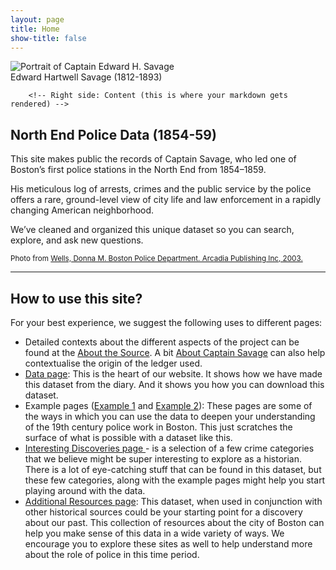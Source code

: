 ```yaml
---
layout: page
title: Home
show-title: false
---
```


<div class="person-container">
        <!-- Left side: Photo and caption -->
        <div class="person-photo-section">
            <img src="{{ site.baseurl }}/assets/img/Edward_Savage.png"
                 alt="Portrait of Captain Edward H. Savage" 
                 class="person-photo">
            <div class="photo-caption">
                Edward Hartwell Savage (1812-1893)
            </div>
        </div>

        <!-- Right side: Content (this is where your markdown gets rendered) -->
<div class="person-content">

  <h2> North End Police Data (1854-59)</h2>
  
<p>This site makes public the records of Captain Savage, who led one of Boston’s first police stations in the North End from 1854–1859.</p>

<p>His meticulous log of arrests, crimes and the public service by the police offers a rare, ground-level view of city life and law enforcement in a rapidly changing American neighborhood.</p>

<p>We’ve cleaned and organized this unique dataset so you can search, explore, and ask new questions.
</p>
<small> Photo from <a href="https://archive.org/details/bostonpolicedepa0000well/page/12/mode/2up"> Wells, Donna M. Boston Police Department. Arcadia Publishing Inc, 2003.</a></small>
</div>
</div>

---

## How to use this site?

For your best experience, we suggest the following uses to different pages:
- Detailed contexts about the different aspects of the project can be found at the [About the Source](/policedata/about_the_source). A bit [About Captain Savage](/policedata/about_captain_savage) can also help contextualise the origin of the ledger used. 
- [Data page](/policedata/data): This is the heart of our website. It shows how we have made this dataset from the diary. And it shows you how you can download this dataset. 
- Example pages ([Example 1](/policedata/example1) and [Example 2](/policedata/example2)): These pages are some of the ways in which you can use the data to deepen your understanding of the 19th century police work in Boston. This just scratches the surface of what is possible with a dataset like this.   
- [Interesting Discoveries page ](/policedata/interesting_discoveries)- is a selection of a few crime categories that we believe might be super interesting to explore as a historian. There is a lot of eye-catching stuff that can be found in this dataset, but these few categories, along with the example pages might help you start playing around with the data. 
- [Additional Resources page](/policedata/additional_resources): This dataset, when used in conjunction with other historical sources could be your starting point for a discovery about our past. This collection of resources about the city of Boston can help you make sense of this data in a wide variety of ways. We encourage you to explore these sites as well to help understand more about the role of police in this time period.
